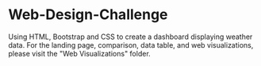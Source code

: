 # Web-Design-Challenge
Using HTML, Bootstrap and CSS to create a dashboard displaying weather data. 
For the landing page, comparison, data table, and web visualizations, please visit the "Web Visualizations" folder. 
